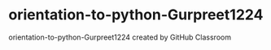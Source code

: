 # orientation-to-python-Gurpreet1224
orientation-to-python-Gurpreet1224 created by GitHub Classroom
